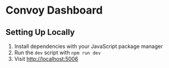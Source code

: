 # Convoy Dashboard

## Setting Up Locally

1. Install dependencies with your JavaScript package manager
2. Run the `dev` script with `npm run dev`
3. Visit [http://localhost:5006](http://localhost:5006)
